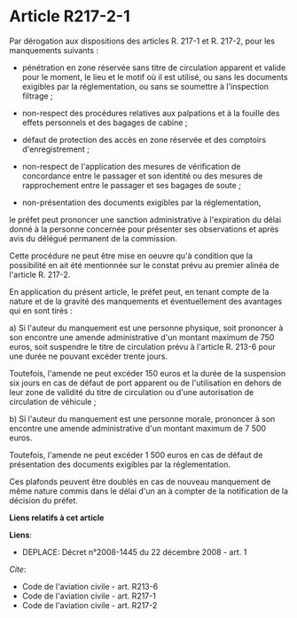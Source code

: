 # Article R217-2-1

Par dérogation aux dispositions des articles R. 217-1 et R. 217-2, pour les manquements suivants :

- pénétration en zone réservée sans titre de circulation apparent et valide pour le moment, le lieu et le motif où il est
utilisé, ou sans les documents exigibles par la réglementation, ou sans se soumettre à l'inspection filtrage ;

- non-respect des procédures relatives aux palpations et à la fouille des effets personnels et des bagages de cabine ;

- défaut de protection des accès en zone réservée et des comptoirs d'enregistrement ;

- non-respect de l'application des mesures de vérification de concordance entre le passager et son identité ou des mesures de
rapprochement entre le passager et ses bagages de soute ;

- non-présentation des documents exigibles par la réglementation,

le préfet peut prononcer une sanction administrative à l'expiration du délai donné à la personne concernée pour présenter ses
observations et après avis du délégué permanent de la commission.

Cette procédure ne peut être mise en oeuvre qu'à condition que la possibilité en ait été mentionnée sur le constat prévu au
premier alinéa de l'article R. 217-2.

En application du présent article, le préfet peut, en tenant compte de la nature et de la gravité des manquements et
éventuellement des avantages qui en sont tirés :

a) Si l'auteur du manquement est une personne physique, soit prononcer à son encontre une amende administrative d'un montant
maximum de 750 euros, soit suspendre le titre de circulation prévu à l'article R. 213-6 pour une durée ne pouvant excéder
trente jours.

Toutefois, l'amende ne peut excéder 150 euros et la durée de la suspension six jours en cas de défaut de port apparent ou de
l'utilisation en dehors de leur zone de validité du titre de circulation ou d'une autorisation de circulation de véhicule ;

b) Si l'auteur du manquement est une personne morale, prononcer à son encontre une amende administrative d'un montant maximum
de 7 500 euros.

Toutefois, l'amende ne peut excéder 1 500 euros en cas de défaut de présentation des documents exigibles par la
réglementation.

Ces plafonds peuvent être doublés en cas de nouveau manquement de même nature commis dans le délai d'un an à compter de la
notification de la décision du préfet.

**Liens relatifs à cet article**

**Liens**:

  - DEPLACE: Décret n°2008-1445 du 22 décembre 2008 - art. 1

_Cite_:

  - Code de l'aviation civile - art. R213-6
  - Code de l'aviation civile - art. R217-1
  - Code de l'aviation civile - art. R217-2

